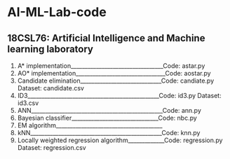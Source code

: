 # AI-ML-Lab-code

## 18CSL76: Artificial Intelligence and Machine learning laboratory

1. A* implementation_________________________________Code: astar.py
2. AO* implementation________________________________Code: aostar.py
3. Candidate elimination_____________________________Code: candiate.py Dataset: candidate.csv
4. ID3_______________________________________________Code: id3.py Dataset: id3.csv
5. ANN_______________________________________________Code: ann.py
6. Bayesian classifier_______________________________Code: nbc.py
7. EM algorithm______________________________________
8. kNN_______________________________________________Code: knn.py
9. Locally weighted regression algorithm_____________Code: regression.py Dataset: regression.csv
